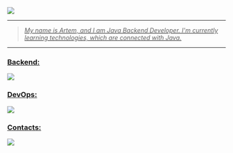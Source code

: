<div>
  <a href="https://github.com/Nightingaale">
  <img src ="https://user-images.githubusercontent.com/74038190/225813708-98b745f2-7d22-48cf-9150-083f1b00d6c9.gif" alt = " "/>    
</div>

<hr>

> <p>
>   <i>
>    My name is Artem, and I am Java Backend Developer. I'm currently learning technologies, which are connected with Java.
>   </i>
> </p>

<hr>

### <p align="left">Backend:</p>  

<p align="left">
    <img src="https://skillicons.dev/icons?i=java,maven,gradle,hibernate,spring"/>
</p>

### <p align="left">DevOps:</p> 

<p align="left">
    <img src="https://skillicons.dev/icons?i=postgresql,mongodb,redis,kafka,postman,docker,k8s,git,jenkins,bash"/>
</p>

### <h3 align = "left">Contacts:</h3>
 <p align="left">
    <img src="https://skillicons.dev/icons?i=discord,gmail,linkedin"/>
 </p>
</div>
